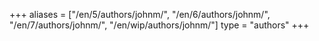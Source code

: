+++
aliases = ["/en/5/authors/johnm/", "/en/6/authors/johnm/", "/en/7/authors/johnm/", "/en/wip/authors/johnm/"]
type = "authors"
+++
